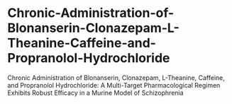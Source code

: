 # Chronic-Administration-of-Blonanserin-Clonazepam-L-Theanine-Caffeine-and-Propranolol-Hydrochloride
Chronic Administration of Blonanserin, Clonazepam, L-Theanine, Caffeine, and Propranolol Hydrochloride: A Multi-Target Pharmacological Regimen Exhibits Robust Efficacy in a Murine Model of Schizophrenia
